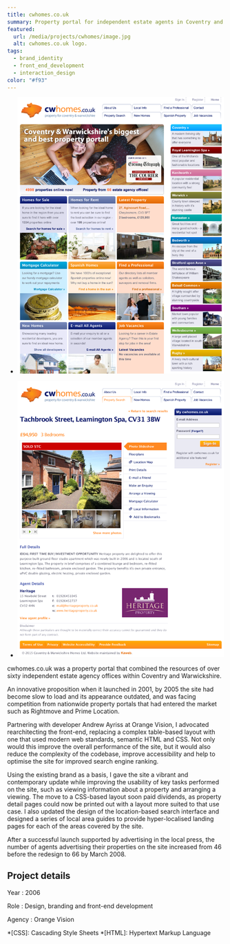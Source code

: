 ```yaml
---
title: cwhomes.co.uk
summary: Property portal for independent estate agents in Coventry and Warwickshire.
featured:
  url: /media/projects/cwhomes/image.jpg
  alt: cwhomes.co.uk logo.
tags:
  - brand_identity
  - front_end_development
  - interaction_design
color: "#f93"
---
```


- ![Home page.](../media/projects/cwhomes/homepage_screenshot.png)

- ![Property detail page.](../media/projects/cwhomes/property_screenshot.png)

cwhomes.co.uk was a property portal that combined the resources of over sixty independent estate agency offices within Coventry and Warwickshire.

An innovative proposition when it launched in 2001, by 2005 the site had become slow to load and its appearance outdated, and was facing competition from nationwide property portals that had entered the market such as Rightmove and Prime Location.

Partnering with developer Andrew Ayriss at Orange Vision, I advocated rearchitecting the front-end, replacing a complex table-based layout with one that used modern web standards, semantic HTML and CSS. Not only would this improve the overall performance of the site, but it would also reduce the complexity of the codebase, improve accessibility and help to optimise the site for improved search engine ranking.

Using the existing brand as a basis, I gave the site a vibrant and contemporary update while improving the usability of key tasks performed on the site, such as viewing information about a property and arranging a viewing. The move to a CSS-based layout soon paid dividends, as property detail pages could now be printed out with a layout more suited to that use case. I also updated the design of the location-based search interface and designed a series of local area guides to provide hyper-localised landing pages for each of the areas covered by the site.

After a successful launch supported by advertising in the local press, the number of agents advertising their properties on the site increased from 46 before the redesign to 66 by March 2008.

## Project details

Year
: 2006

Role
: Design, branding and front-end development

Agency
: Orange Vision

*[CSS]: Cascading Style Sheets
*[HTML]: Hypertext Markup Language
